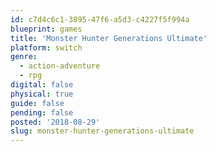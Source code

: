 ```yaml
---
id: c7d4c6c1-3895-47f6-a5d3-c4227f5f994a
blueprint: games
title: 'Monster Hunter Generations Ultimate'
platform: switch
genre:
  - action-adventure
  - rpg
digital: false
physical: true
guide: false
pending: false
posted: '2018-08-29'
slug: monster-hunter-generations-ultimate
---
```

